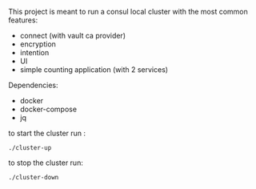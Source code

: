 This project is meant to run a consul local cluster with the most common features:
- connect (with vault ca provider)
- encryption
- intention
- UI
- simple counting application (with 2 services)

Dependencies:
- docker
- docker-compose
- jq

to start the cluster run :

```
./cluster-up   
```


to stop the cluster run:
```
./cluster-down
```